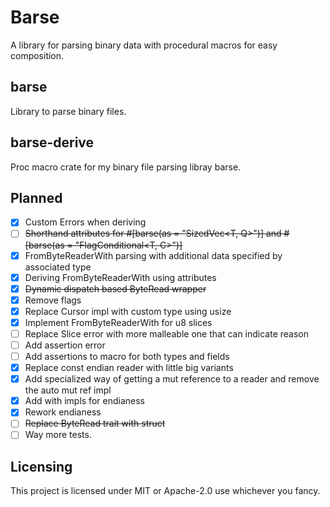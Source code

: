 # Barse
A library for parsing binary data with procedural macros for easy composition.

## barse
Library to parse binary files.

## barse-derive
Proc macro crate for my binary file parsing libray barse.

## Planned
- [x] Custom Errors when deriving
- [ ] ~~Shorthand attributes for #[barse(as = "SizedVec<T, Q>")] and #[barse(as = "FlagConditional<T, C>")]~~
- [x] FromByteReaderWith parsing with additional data specified by associated type
- [x] Deriving FromByteReaderWith using attributes
- [x] ~~Dynamic dispatch based ByteRead wrapper~~
- [x] Remove flags
- [x] Replace Cursor impl with custom type using usize
- [x] Implement FromByteReaderWith for u8 slices
- [ ] Replace Slice error with more malleable one that can indicate reason
- [ ] Add assertion error
- [ ] Add assertions to macro for both types and fields
- [x] Replace const endian reader with little big variants
- [x] Add specialized way of getting a mut reference to a reader and remove the auto mut ref impl
- [x] Add with impls for endianess
- [x] Rework endianess
- [ ] ~~Replace ByteRead trait with struct~~
- [ ] Way more tests.

## Licensing
This project is licensed under MIT or Apache-2.0 use whichever you fancy.
